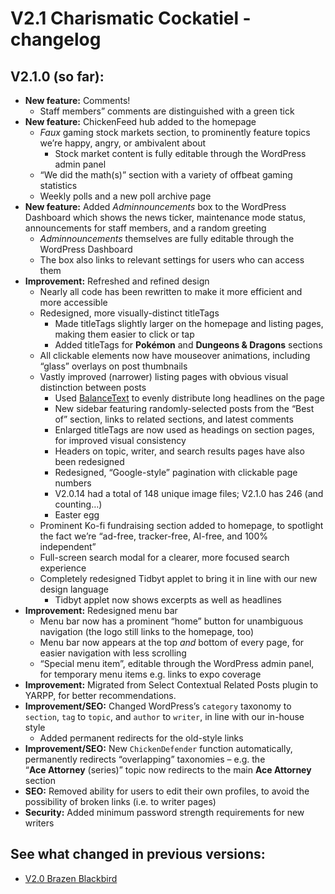 # V2.1 Charismatic Cockatiel - changelog

## V2.1.0 (so far):

- **New feature:** Comments!
  - Staff members&rdquo; comments are distinguished with a green tick
- **New feature:** ChickenFeed hub added to the homepage
  - *Faux* gaming stock markets section, to prominently feature topics we&rsquo;re happy, angry, or ambivalent about
    - Stock market content is fully editable through the WordPress admin panel
  - &ldquo;We did the math(s)&rdquo; section with a variety of offbeat gaming statistics
  - Weekly polls and a new poll archive page
- **New feature:** Added *Adminnouncements* box to the WordPress Dashboard which shows the news ticker, maintenance mode status, announcements for staff members, and a random greeting
  - *Adminnouncements* themselves are fully editable through the WordPress Dashboard
  - The box also links to relevant settings for users who can access them
- **Improvement:** Refreshed and refined design
  - Nearly all code has been rewritten to make it more efficient and more accessible
  - Redesigned, more visually-distinct titleTags
    - Made titleTags slightly larger on the homepage and listing pages, making them easier to click or tap
    - Added titleTags for **Pok&eacute;mon** and **Dungeons&nbsp;&amp;&nbsp;Dragons** sections
  - All clickable elements now have mouseover animations, including &ldquo;glass&rdquo; overlays on post thumbnails
  - Vastly improved (narrower) listing pages with obvious visual distinction between posts
    - Used [BalanceText](https://github.com/adobe/balance-text) to evenly distribute long headlines on the page
    - New sidebar featuring randomly-selected posts from the &ldquo;Best of&rdquo; section, links to related sections, and latest comments
    - Enlarged titleTags are now used as headings on section pages, for improved visual consistency
    - Headers on topic, writer, and search results pages have also been redesigned
    - Redesigned, &ldquo;Google-style&rdquo; pagination with clickable page numbers
    - V2.0.14 had a total of 148 unique image files; V2.1.0 has 246 (and counting&hellip;)
    - Easter egg
  - Prominent Ko-fi fundraising section added to homepage, to spotlight the fact we&rsquo;re &ldquo;ad-free, tracker-free, AI-free, and 100% independent&rdquo;
  - Full-screen search modal for a clearer, more focused search experience
  - Completely redesigned Tidbyt applet to bring it in line with our new design language
    - Tidbyt applet now shows excerpts as well as headlines
- **Improvement:** Redesigned menu bar
  - Menu bar now has a prominent &ldquo;home&rdquo; button for unambiguous navigation (the logo still links to the homepage, too)
  - Menu bar now appears at the top *and* bottom of every page, for easier navigation with less scrolling
  - &ldquo;Special menu item&rdquo;, editable through the WordPress admin panel, for temporary menu items e.g. links to expo coverage
- **Improvement:** Migrated from Select Contextual Related Posts plugin to YARPP, for better recommendations.
- **Improvement/SEO:** Changed WordPress&rsquo;s `category` taxonomy to `section`, `tag` to `topic`, and `author` to `writer`, in line with our in-house style
  - Added permanent redirects for the old-style links
- **Improvement/SEO:** New `ChickenDefender` function automatically, permanently redirects &ldquo;overlapping&rdquo; taxonomies &ndash; e.g. the &ldquo;**Ace&nbsp;Attorney** (series)&rdquo; topic now redirects to the main **Ace&nbsp;Attorney** section
- **SEO:** Removed ability for users to edit their own profiles, to avoid the possibility of broken links (i.e. to writer pages)
- **Security:** Added minimum password strength requirements for new writers

## See what changed in previous versions:

- [V2.0 Brazen Blackbird](https://github.com/CriticalChicken/V2/tree/V2.0-Brazen-Blackbird)
